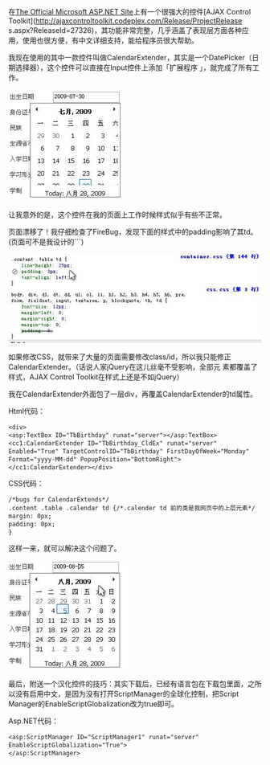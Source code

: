 

在[The Official Microsoft ASP.NET Site](http://www.asp.net)上有一个很强大的控件[AJAX Control Toolkit](http://ajaxcontroltoolkit.codeplex.com/Release/ProjectRelease
s.aspx?ReleaseId=27326)，其功能非常完整，几乎涵盖了表现层方面各种应用，使用也很方便，有中文详细支持，能给程序员很大帮助。

我现在使用的其中一款控件叫做CalendarExtender，其实是一个DatePicker（日期选择器），这个控件可以直接在Input控件上添加「扩展程序
」，就完成了所有工作。

[![偏移](/images/upload_dropbox/200909/0e9aa6590cdc.jpg)](../../static/images/upload_dropbox/200909/0e9aa6590cdc.jpg)

让我意外的是，这个控件在我的页面上工作时候样式似乎有些不正常。

页面漂移了！我仔细检查了FireBug，发现下面的样式中的padding影响了其td。(页面可不是我设计的```)

[![Firebug](/images/upload_dropbox/200909/Firebug.jpg)](../../static/images/upload_dropbox/200909/Firebug.jpg)

如果修改CSS，就带来了大量的页面需要修改class/id，所以我只能修正CalendarExtender。（话说人家jQuery在这儿丝毫不受影响，全部元
素都覆盖了样式，AJAX Control Toolkit在样式上还是不如jQuery）

我在CalendarExtender外面包了一层div，再覆盖CalendarExtender的td属性。

Html代码：

    
    <div>
    <asp:TextBox ID="TbBirthday" runat="server"></asp:TextBox>
    <cc1:CalendarExtender ID="TbBirthday_CldEx" runat="server" Enabled="True" TargetControlID="TbBirthday" FirstDayOfWeek="Monday" Format="yyyy-MM-dd" PopupPosition="BottomRight">
    </cc1:CalendarExtender></div>

CSS代码：

    
    /*bugs for CalendarExtends*/
    .content .table .calendar td {/*.calender td 前的类是我网页中的上层元素*/
    margin: 0px;
    padding: 0px;
    }

这样一来，就可以解决这个问题了。

[![修正](/images/upload_dropbox/200909/e249092a13bc.jpg)](../../static/images/upload_dropbox/200909/e249092a13bc.jpg)

最后，附送一个汉化控件的技巧：其实下载后，已经有语言包在下载包里面，之所以没有启用中文，是因为没有打开ScriptManager的全球化控制，把Script
Manager的EnableScriptGlobalization改为true即可。

Asp.NET代码：

    
    <asp:ScriptManager ID="ScriptManager1" runat="server" EnableScriptGlobalization="True">
    </asp:ScriptManager>


